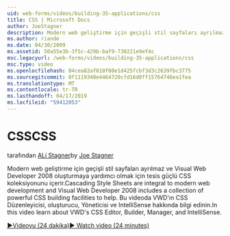 ```yaml
---
uid: web-forms/videos/building-35-applications/css
title: CSS | Microsoft Docs
author: JoeStagner
description: Modern web geliştirme için geçişli stil sayfaları ayrılmaz ve Visual Web Developer 2008 oluşturmaya yardımcı olmak için tesis güçlü CSS koleksiyonunu içerir...
ms.author: riande
ms.date: 04/30/2009
ms.assetid: 50a55e3b-3f5c-429b-baf9-730221e9ef4c
msc.legacyurl: /web-forms/videos/building-35-applications/css
msc.type: video
ms.openlocfilehash: 04cea82af810f08e1d425fcbf3d3c2639fbc3775
ms.sourcegitcommit: 0f1119340e4464720cfd16d0ff15764746ea1fea
ms.translationtype: MT
ms.contentlocale: tr-TR
ms.lasthandoff: 04/17/2019
ms.locfileid: "59412053"
---
```

# <a name="css"></a><span data-ttu-id="3c8cd-103">CSS</span><span class="sxs-lookup"><span data-stu-id="3c8cd-103">CSS</span></span>

<span data-ttu-id="3c8cd-104">tarafından [ALi Stagner](https://github.com/JoeStagner)</span><span class="sxs-lookup"><span data-stu-id="3c8cd-104">by [Joe Stagner](https://github.com/JoeStagner)</span></span>

<span data-ttu-id="3c8cd-105">Modern web geliştirme için geçişli stil sayfaları ayrılmaz ve Visual Web Developer 2008 oluşturmaya yardımcı olmak için tesis güçlü CSS koleksiyonunu içerir.</span><span class="sxs-lookup"><span data-stu-id="3c8cd-105">Cascading Style Sheets are integral to modern web development and Visual Web Developer 2008 includes a collection of powerful CSS building facilities to help.</span></span> <span data-ttu-id="3c8cd-106">Bu videoda VWD'ın CSS Düzenleyicisi, oluşturucu, Yöneticisi ve IntelliSense hakkında bilgi edinin.</span><span class="sxs-lookup"><span data-stu-id="3c8cd-106">In this video learn about VWD's CSS Editor, Builder, Manager, and IntelliSense.</span></span>

[<span data-ttu-id="3c8cd-107">&#9654;Videoyu (24 dakika)</span><span class="sxs-lookup"><span data-stu-id="3c8cd-107">&#9654; Watch video (24 minutes)</span></span>](https://channel9.msdn.com/Blogs/ASP-NET-Site-Videos/css)

